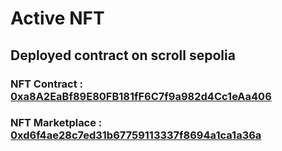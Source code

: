 # Active NFT
## Deployed contract on scroll sepolia

### NFT Contract : [0xa8A2EaBf89E80FB181fF6C7f9a982d4Cc1eAa406](https://sepolia.scrollscan.com/address/0xa8A2EaBf89E80FB181fF6C7f9a982d4Cc1eAa406)
### NFT Marketplace : [0xd6f4ae28c7ed31b67759113337f8694a1ca1a36a](https://sepolia.scrollscan.com/address/0xd6f4ae28c7ed31b67759113337f8694a1ca1a36a)
